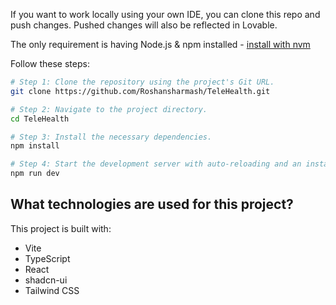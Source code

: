 If you want to work locally using your own IDE, you can clone this repo and push changes. Pushed changes will also be reflected in Lovable.

The only requirement is having Node.js & npm installed - [install with nvm](https://nodejs.org/en/download)

Follow these steps:

```sh
# Step 1: Clone the repository using the project's Git URL.
git clone https://github.com/Roshansharmash/TeleHealth.git

# Step 2: Navigate to the project directory.
cd TeleHealth

# Step 3: Install the necessary dependencies.
npm install

# Step 4: Start the development server with auto-reloading and an instant preview.
npm run dev
```

## What technologies are used for this project?

This project is built with:

- Vite
- TypeScript
- React
- shadcn-ui
- Tailwind CSS
